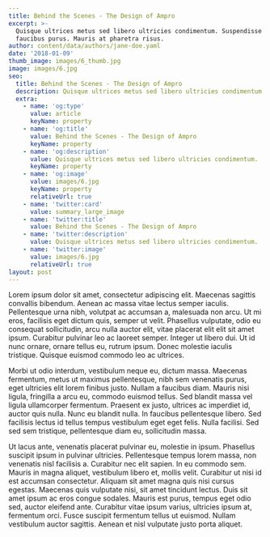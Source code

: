 ```yaml
---
title: Behind the Scenes - The Design of Ampro
excerpt: >-
  Quisque ultrices metus sed libero ultricies condimentum. Suspendisse ut
  faucibus purus. Mauris at pharetra risus.
author: content/data/authors/jane-doe.yaml
date: '2018-01-09'
thumb_image: images/6_thumb.jpg
image: images/6.jpg
seo:
  title: Behind the Scenes - The Design of Ampro
  description: Quisque ultrices metus sed libero ultricies condimentum.
  extra:
    - name: 'og:type'
      value: article
      keyName: property
    - name: 'og:title'
      value: Behind the Scenes - The Design of Ampro
      keyName: property
    - name: 'og:description'
      value: Quisque ultrices metus sed libero ultricies condimentum.
      keyName: property
    - name: 'og:image'
      value: images/6.jpg
      keyName: property
      relativeUrl: true
    - name: 'twitter:card'
      value: summary_large_image
    - name: 'twitter:title'
      value: Behind the Scenes - The Design of Ampro
    - name: 'twitter:description'
      value: Quisque ultrices metus sed libero ultricies condimentum.
    - name: 'twitter:image'
      value: images/6.jpg
      relativeUrl: true
layout: post
---
```


Lorem ipsum dolor sit amet, consectetur adipiscing elit. Maecenas sagittis convallis bibendum. Aenean ac massa vitae lectus semper iaculis. Pellentesque urna nibh, volutpat ac accumsan a, malesuada non arcu. Ut mi eros, facilisis eget dictum quis, semper ut velit. Phasellus vulputate, odio eu consequat sollicitudin, arcu nulla auctor elit, vitae placerat elit elit sit amet ipsum. Curabitur pulvinar leo ac laoreet semper. Integer ut libero dui. Ut id nunc ornare, ornare tellus eu, rutrum ipsum. Donec molestie iaculis tristique. Quisque euismod commodo leo ac ultrices.

Morbi ut odio interdum, vestibulum neque eu, dictum massa. Maecenas fermentum, metus ut maximus pellentesque, nibh sem venenatis purus, eget ultricies elit lorem finibus justo. Nullam a faucibus diam. Mauris nisi ligula, fringilla a arcu eu, commodo euismod tellus. Sed blandit massa vel ligula ullamcorper fermentum. Praesent ex justo, ultrices ac imperdiet id, auctor quis nulla. Nunc eu blandit nulla. In faucibus pellentesque libero. Sed facilisis lectus id tellus tempus vestibulum eget eget felis. Nulla facilisi. Sed sed sem tristique, pellentesque diam eu, sollicitudin massa.

Ut lacus ante, venenatis placerat pulvinar eu, molestie in ipsum. Phasellus suscipit ipsum in pulvinar ultricies. Pellentesque tempus lorem massa, non venenatis nisl facilisis a. Curabitur nec elit sapien. In eu commodo sem. Mauris in magna aliquet, vestibulum libero et, mollis velit. Curabitur ut nisi id est accumsan consectetur. Aliquam sit amet magna quis nisi cursus egestas. Maecenas quis vulputate nisi, sit amet tincidunt lectus. Duis sit amet ipsum ac eros congue sodales. Mauris est purus, tempus eget odio sed, auctor eleifend ante. Curabitur vitae ipsum varius, ultricies ipsum at, fermentum orci. Fusce suscipit fermentum tellus ut euismod. Nullam vestibulum auctor sagittis. Aenean et nisl vulputate justo porta aliquet.
